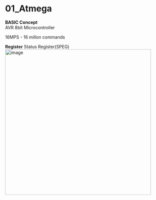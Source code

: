 # 01_Atmega

**BASIC Concept**  
AVR 8bit Microcontroller 

16MPS - 16 millon commands

**Register** 
Status Register(SPEG)
<img width="472" alt="image" src="https://github.com/user-attachments/assets/23497ce9-f842-4236-bb40-367dbe927c05" />

